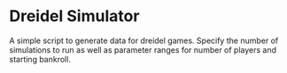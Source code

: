 # Dreidel Simulator
A simple script to generate data for dreidel games. Specify the number of simulations to run as well as parameter ranges for number of players and starting bankroll.
